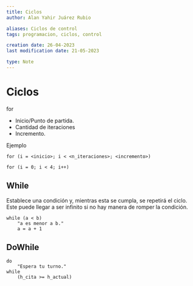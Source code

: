 ```yaml
---
title: Ciclos
author: Alan Yahir Juárez Rubio

aliases: Ciclos de control
tags: programacion, ciclos, control

creation date: 26-04-2023
last modification date: 21-05-2023

type: Note
---
```


# Ciclos

for
- Inicio/Punto de partida.
- Cantidad de iteraciones
- Incremento.

Ejemplo


```
for (i = <inicio>; i < <n_iteraciones>; <incremento>)

for (i = 0; i < 4; i++)
```

## While

Establece una condición y, mientras esta se cumpla, se repetirá el ciclo. Este puede llegar a ser infinito si no hay manera de romper la condición.

```
while (a < b)
	"a es menor a b."
	a = a + 1
```

## DoWhile

```
do 
	"Espera tu turno."
while
	(h_cita >= h_actual)
```